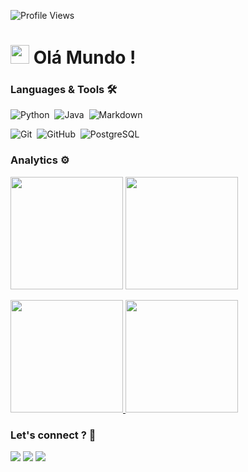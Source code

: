 ![Profile Views](http://estruyf-github.azurewebsites.net/api/VisitorHit?user=romulo-nogueira&repo=romulo-nogueira&countColorcountColor)

<h1><img src="https://emojis.slackmojis.com/emojis/images/1531849430/4246/blob-sunglasses.gif?1531849430" width="30"/> Olá Mundo ! </h1>

  ### Languages & Tools 🛠    
![Python](https://img.shields.io/badge/-Python-05122A?style=flat&logo=python)&nbsp; 
![Java](https://img.shields.io/badge/-Java-05122A?style=flat&logo=Java&logoColor=white)&nbsp;
![Markdown](https://img.shields.io/badge/-Markdown-05122A?style=flat&logo=markdown)&nbsp;


![Git](https://img.shields.io/badge/-Git-05122A?style=flat&logo=git)&nbsp;
![GitHub](https://img.shields.io/badge/-GitHub-05122A?style=flat&logo=github)&nbsp;
![PostgreSQL](https://img.shields.io/badge/-PostgreSQL-05122A?style=flat&logo=postgresql)&nbsp;



  ### Analytics ⚙️
  
<p align="left">
  <img height="180em" src="https://github-readme-streak-stats.herokuapp.com/?user=romulo-nogueira" />
  <img height="180em" src="https://user-images.githubusercontent.com/22433243/121538215-faa36d80-c9da-11eb-9dce-0def2d07ff62.gif" />
</p>  
  
<p align="left">
<a href="https://github.com/romulo-nogueira">
  <img height="180em" src="https://github-readme-stats.vercel.app/api/?username=romulo-nogueira&count_private=true&show_icons=true"/>
  <img height="180em" src="https://github-readme-stats.vercel.app/api/top-langs/?username=romulo-nogueira&layout=compact&langs_count=8&hide=HCL"/>
</a>
</p>


### Let's connect ? 🤝

<p align="left">
<a href="https://www.linkedin.com/in/r%C3%B4mulo-nogueira-57539752/"><img src="https://img.shields.io/badge/-Romulo Nogueria-0077B5?style=flat&logo=Linkedin&logoColor=white"/></a>
<a href=""><img src="https://img.shields.io/badge/-@-%231DA1F2?style=flat&logo=twitter&logoColor=white"/></a>
<a href="mailto:romulonogueira1607@gmail.com"><img src="https://img.shields.io/badge/-Romulo Nogueira-D14836?style=flat&logo=Gmail&logoColor=white"/></a>
</p>



